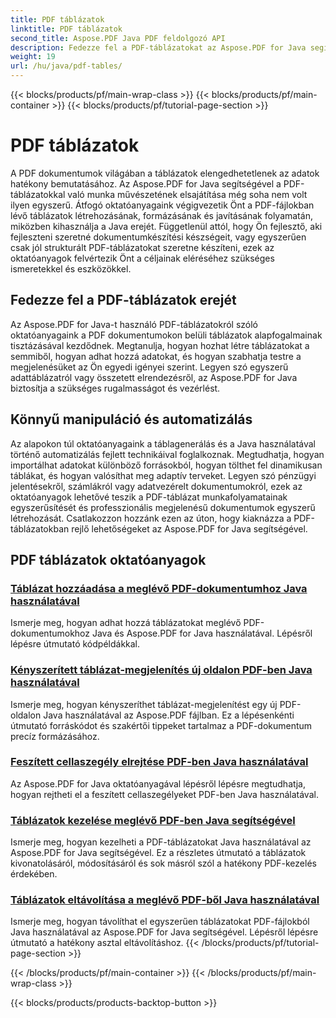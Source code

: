 ```yaml
---
title: PDF táblázatok
linktitle: PDF táblázatok
second_title: Aspose.PDF Java PDF feldolgozó API
description: Fedezze fel a PDF-táblázatokat az Aspose.PDF for Java segítségével. Könnyedén hozhat létre és kezelhet táblázatokat PDF-dokumentumaiban.
weight: 19
url: /hu/java/pdf-tables/
---
```


{{< blocks/products/pf/main-wrap-class >}}
{{< blocks/products/pf/main-container >}}
{{< blocks/products/pf/tutorial-page-section >}}

# PDF táblázatok


A PDF dokumentumok világában a táblázatok elengedhetetlenek az adatok hatékony bemutatásához. Az Aspose.PDF for Java segítségével a PDF-táblázatokkal való munka művészetének elsajátítása még soha nem volt ilyen egyszerű. Átfogó oktatóanyagaink végigvezetik Önt a PDF-fájlokban lévő táblázatok létrehozásának, formázásának és javításának folyamatán, miközben kihasználja a Java erejét. Függetlenül attól, hogy Ön fejlesztő, aki fejleszteni szeretné dokumentumkészítési készségeit, vagy egyszerűen csak jól strukturált PDF-táblázatokat szeretne készíteni, ezek az oktatóanyagok felvértezik Önt a céljainak eléréséhez szükséges ismeretekkel és eszközökkel.

## Fedezze fel a PDF-táblázatok erejét

Az Aspose.PDF for Java-t használó PDF-táblázatokról szóló oktatóanyagaink a PDF dokumentumokon belüli táblázatok alapfogalmainak tisztázásával kezdődnek. Megtanulja, hogyan hozhat létre táblázatokat a semmiből, hogyan adhat hozzá adatokat, és hogyan szabhatja testre a megjelenésüket az Ön egyedi igényei szerint. Legyen szó egyszerű adattáblázatról vagy összetett elrendezésről, az Aspose.PDF for Java biztosítja a szükséges rugalmasságot és vezérlést.

## Könnyű manipuláció és automatizálás

Az alapokon túl oktatóanyagaink a táblagenerálás és a Java használatával történő automatizálás fejlett technikáival foglalkoznak. Megtudhatja, hogyan importálhat adatokat különböző forrásokból, hogyan tölthet fel dinamikusan táblákat, és hogyan valósíthat meg adaptív terveket. Legyen szó pénzügyi jelentésekről, számlákról vagy adatvezérelt dokumentumokról, ezek az oktatóanyagok lehetővé teszik a PDF-táblázat munkafolyamatainak egyszerűsítését és professzionális megjelenésű dokumentumok egyszerű létrehozását. Csatlakozzon hozzánk ezen az úton, hogy kiaknázza a PDF-táblázatokban rejlő lehetőségeket az Aspose.PDF for Java segítségével.

## PDF táblázatok oktatóanyagok
### [Táblázat hozzáadása a meglévő PDF-dokumentumhoz Java használatával](./add-table-in-existing-pdf-document-using-java/)
Ismerje meg, hogyan adhat hozzá táblázatokat meglévő PDF-dokumentumokhoz Java és Aspose.PDF for Java használatával. Lépésről lépésre útmutató kódpéldákkal.
### [Kényszerített táblázat-megjelenítés új oldalon PDF-ben Java használatával](./force-table-rendering-on-new-page-in-pdf-using-java/)
Ismerje meg, hogyan kényszeríthet táblázat-megjelenítést egy új PDF-oldalon Java használatával az Aspose.PDF fájlban. Ez a lépésenkénti útmutató forráskódot és szakértői tippeket tartalmaz a PDF-dokumentum precíz formázásához.
### [Feszített cellaszegély elrejtése PDF-ben Java használatával](./hide-spanned-cell-border-in-pdf-using-java/)
Az Aspose.PDF for Java oktatóanyagával lépésről lépésre megtudhatja, hogyan rejtheti el a feszített cellaszegélyeket PDF-ben Java használatával.
### [Táblázatok kezelése meglévő PDF-ben Java segítségével](./manipulate-tables-in-existing-pdf-using-java/)
Ismerje meg, hogyan kezelheti a PDF-táblázatokat Java használatával az Aspose.PDF for Java segítségével. Ez a részletes útmutató a táblázatok kivonatolásáról, módosításáról és sok másról szól a hatékony PDF-kezelés érdekében.
### [Táblázatok eltávolítása a meglévő PDF-ből Java használatával](./remove-tables-from-existing-pdf-using-java/)
Ismerje meg, hogyan távolíthat el egyszerűen táblázatokat PDF-fájlokból Java használatával az Aspose.PDF for Java segítségével. Lépésről lépésre útmutató a hatékony asztal eltávolításhoz.
{{< /blocks/products/pf/tutorial-page-section >}}

{{< /blocks/products/pf/main-container >}}
{{< /blocks/products/pf/main-wrap-class >}}

{{< blocks/products/products-backtop-button >}}
